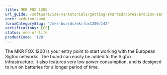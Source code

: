 ```yaml
---
title: MKR FOX 1200
url_guide: /software/ide-v1/tutorials/getting-started/cores/arduino-samd
core: arduino:samd
forumCategorySlug: '/mkr-boards/mkrfox1200/142'
certifications: [CE]
status: end-of-life
productCode: '128'
---
```


The MKR FOX 1200 is your entry point to start working with the European Sigfox networks. The board can easily be added to the Sigfox infrastructure. It also features very low power consumption, and is designed to run on batteries for a longer period of time.